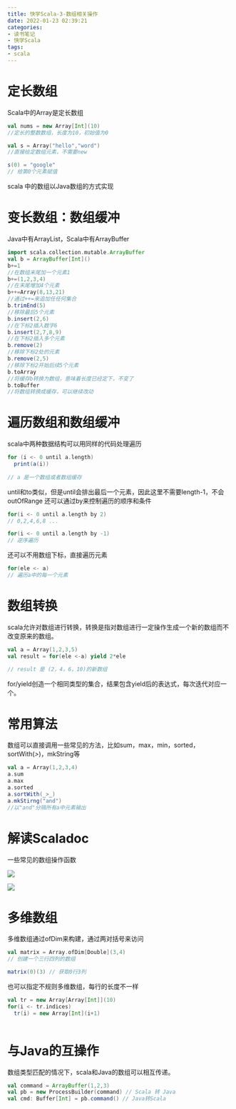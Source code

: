 ```yaml
---
title: 快学Scala-3-数组相关操作
date: 2022-01-23 02:39:21
categories:
- 读书笔记
- 快学Scala
tags:
- scala
---
```



# 定长数组

 Scala中的Array是定长数组

```scala
val nums = new Array[Int](10)
//定长的整数数组，长度为10，初始值为0

val s = Array("hello","word")
//直接给定数组元素，不需要new

s(0) = "google"
// 给第0个元素赋值
```
scala 中的数组以Java数组的方式实现
# 变长数组：数组缓冲

Java中有ArrayList，Scala中有ArrayBuffer

```scala
import scala.collection.mutable.ArrayBuffer
val b = ArrayBuffer[Int]()
b+=1
//在数组末尾加一个元素1
b+=(1,2,3,4)
//在末尾增加4个元素
b++=Array(8,13,21)
//通过++=来追加任任何集合
b.trimEnd(5)
//移除最后5个元素
b.insert(2,6)
//在下标2插入数字6
b.insert(2,7,8,9)
//在下标2插入多个元素
b.remove(2)
//移除下标2处的元素
b.remove(2,5)
//移除下标2开始后续5个元素
b.toArray
//将缓存b转换为数组，意味着长度已经定下，不变了
b.toBuffer
//将数组转换成缓存，可以继续改动
```

# 遍历数组和数组缓冲

scala中两种数据结构可以用同样的代码处理遍历

```scala
for (i <- 0 until a.length)
  print(a(i))
  
// a 是一个数组或者数组缓存
```
until和to类似，但是until会排出最后一个元素，因此这里不需要length-1，不会outOfRange
还可以通过by来控制遍历的顺序和条件

```scala
for(i <- 0 until a.length by 2)
// 0,2,4,6,8 ...

for(i <- 0 until a.length by -1)
// 逆序遍历
```

还可以不用数组下标，直接遍历元素

```scala
for(ele <- a)
// 遍历a中的每一个元素
```

# 数组转换

scala允许对数组进行转换，转换是指对数组进行一定操作生成一个新的数组而不改变原来的数组。

```scala
val a = Array(1,2,3,5)
val result = for(ele <-a) yield 2*ele

// result 是 (2，4，6，10)的新数组
```

for/yield创造一个相同类型的集合，结果包含yield后的表达式，每次迭代对应一个。

# 常用算法

数组可以直接调用一些常见的方法，比如sum，max，min，sorted，sortWith(_>_)，mkString等

```scala
val a = Array(1,2,3,4)
a.sum
a.max
a.sorted
a.sortWith(_>_)
a.mkStirng("and")
//以"and"分隔所有a中元素输出
```

# 解读Scaladoc

一些常见的数组操作函数

![](1.png)

![](2.png)


# 多维数组

多维数组通过ofDim来构建，通过两对括号来访问

```scala
val matrix = Array.ofDim[Double](3,4)
// 创建一个三行四列的数组

matrix(0)(3) // 获取0行3列
```

也可以指定不规则多维数组，每行的长度不一样

```scala
val tr = new Array[Array[Int]](10)
for(i <- tr.indices)
  tr(i) = new Array[Int](i+1)
  
```

# 与Java的互操作

数组类型匹配的情况下，scala和Java的数组可以相互传递。

```scala
val command = ArrayBuffer(1,2,3)
val pb = new ProcessBuilder(command) // Scala 转 Java
val cmd: Buffer[Int] = pb.command() // Java转Scala
```


